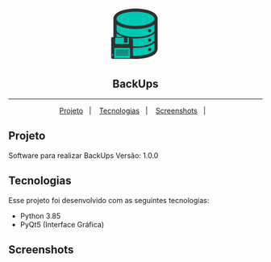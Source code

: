 <h1 align="center">
  <img alt="BackUps" title="BackUps" src="https://raw.githubusercontent.com/AlexVictorB/BackUps/main/assets/icon.png" width="100px" />
  <h2 align="center">BackUps</h2>
</h1>

<hr>

<p align="center">
  <a href="#projeto">Projeto</a>&nbsp;&nbsp;&nbsp;|&nbsp;&nbsp;&nbsp;
  <a href="#tecnologias">Tecnologias</a>&nbsp;&nbsp;&nbsp;|&nbsp;&nbsp;&nbsp;
  <a href="#screenshots">Screenshots</a>&nbsp;&nbsp;&nbsp;|&nbsp;&nbsp;&nbsp;
</p>

## Projeto

Software para realizar BackUps
Versão: 1.0.0

## Tecnologias

Esse projeto foi desenvolvido com as seguintes tecnologias:

- Python 3.85
- PyQt5 (Interface Gráfica)

## Screenshots
